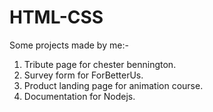 # HTML-CSS
Some projects made by me:-
1. Tribute page for chester bennington.
2. Survey form for ForBetterUs.
3. Product landing page for animation course.
4. Documentation for Nodejs.
